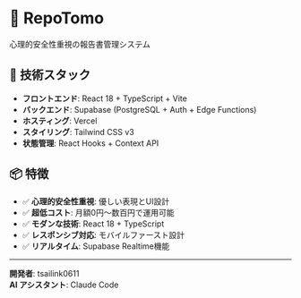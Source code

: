 # 🎉 RepoTomo

心理的安全性重視の報告書管理システム

## 🚀 技術スタック

- **フロントエンド**: React 18 + TypeScript + Vite
- **バックエンド**: Supabase (PostgreSQL + Auth + Edge Functions)
- **ホスティング**: Vercel
- **スタイリング**: Tailwind CSS v3
- **状態管理**: React Hooks + Context API

## 📦 特徴

- ✅ **心理的安全性重視**: 優しい表現とUI設計
- ✅ **超低コスト**: 月額0円〜数百円で運用可能
- ✅ **モダンな技術**: React 18 + TypeScript
- ✅ **レスポンシブ対応**: モバイルファースト設計
- ✅ **リアルタイム**: Supabase Realtime機能

---

**開発者**: tsailink0611  
**AI アシスタント**: Claude Code
